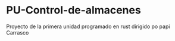 # PU-Control-de-almacenes
Proyecto de la primera unidad programado en rust dirigido po papi Carrasco
